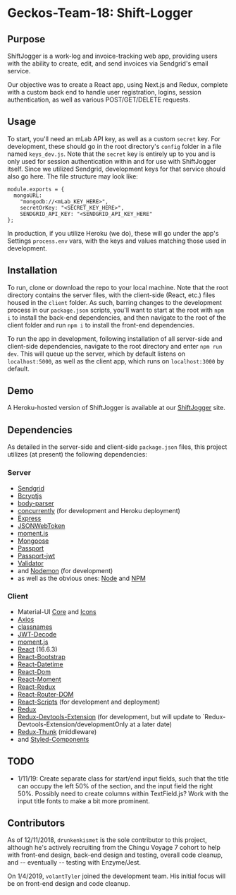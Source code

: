 # Geckos-Team-18: Shift-Logger

## Purpose

ShiftJogger is a work-log and invoice-tracking web app, providing users with the ability to create, edit, and send invoices via Sendgrid's email service.

Our objective was to create a React app, using Next.js and Redux, complete with a custom back end to handle user registration, logins, session authentication, as well as various POST/GET/DELETE requests.

## Usage

To start, you'll need an mLab API key, as well as a custom `secret` key. For development, these should go in the root directory's `config` folder in a file named `keys_dev.js`. Note that the `secret` key is entirely up to you and is only used for session authentication within and for use with ShiftJogger itself. Since we utilized Sendgrid, development keys for that service should also go here. The file structure may look like:

```
module.exports = {
  mongoURL:
    "mongodb://<mLab_KEY_HERE>",
    secretOrKey: "<SECRET_KEY_HERE>",
    SENDGRID_API_KEY: "<SENDGRID_API_KEY_HERE"
};
```

In production, if you utilize Heroku (we do), these will go under the app's Settings `process.env` vars, with the keys and values matching those used in development.

## Installation

To run, clone or download the repo to your local machine. Note that the root directory contains the server files, with the client-side (React, etc.) files housed in the `client` folder. As such, barring changes to the development process in our `package.json` scripts, you'll want to start at the root with `npm i` to install the back-end dependencies, and then navigate to the root of the client folder and run `npm i` to install the front-end dependencies.

To run the app in development, following installation of all server-side and client-side dependencies, navigate to the root directory and enter `npm run dev`. This will queue up the server, which by default listens on `localhost:5000`, as well as the client app, which runs on `localhost:3000` by default.

## Demo

A Heroku-hosted version of ShiftJogger is available at our [ShiftJogger](https://lit-ridge-25934.herokuapp.com/) site.

## Dependencies

As detailed in the server-side and client-side `package.json` files, this project utilizes (at present) the following dependencies:

### Server

- [Sendgrid](https://www.npmjs.com/package/@sendgrid/mail)
- [Bcryptjs](https://www.npmjs.com/package/bcryptjs)
- [body-parser](https://www.npmjs.com/package/body-parser)
- [concurrently](https://www.npmjs.com/package/concurrently) (for development and Heroku deployment)
- [Express](https://www.npmjs.com/package/express)
- [JSONWebToken](https://www.npmjs.com/package/jsonwebtoken)
- [moment.js](https://www.npmjs.com/package/moment)
- [Mongoose](https://www.npmjs.com/package/mongoose)
- [Passport](https://www.npmjs.com/package/passport)
- [Passport-jwt](https://www.npmjs.com/package/passport-jwt)
- [Validator](https://www.npmjs.com/package/validator)
- and [Nodemon](https://www.npmjs.com/package/nodemon) (for development)
- as well as the obvious ones: [Node](https://www.npmjs.com/package/node) and [NPM](https://www.npmjs.com/package/npm)

### Client

- Material-UI [Core](https://www.npmjs.com/package/@material-ui/core) and [Icons](https://www.npmjs.com/package/@material-ui/icons)
- [Axios](https://www.npmjs.com/package/axios)
- [classnames](https://www.npmjs.com/package/classnames)
- [JWT-Decode](https://www.npmjs.com/package/jwt-decode)
- [moment.js](https://www.npmjs.com/package/moment)
- [React](https://www.npmjs.com/package/react) (16.6.3)
- [React-Bootstrap](https://www.npmjs.com/package/react-bootstrap)
- [React-Datetime](https://www.npmjs.com/package/react-datetime)
- [React-Dom](https://www.npmjs.com/package/react-dom)
- [React-Moment](https://www.npmjs.com/package/react-moment)
- [React-Redux](https://www.npmjs.com/package/react-redux)
- [React-Router-DOM](https://www.npmjs.com/package/react-router-dom)
- [React-Scripts](https://www.npmjs.com/package/react-scripts) (for development and deployment)
- [Redux](https://www.npmjs.com/package/redux)
- [Redux-Devtools-Extension](https://www.npmjs.com/package/redux-devtools-extension) (for development, but will update to `Redux-Devtools-Extension/developmentOnly at a later date)
- [Redux-Thunk](https://www.npmjs.com/package/redux-thunk) (middleware)
- and [Styled-Components](https://www.npmjs.com/package/styled-components)

## TODO

- 1/11/19: Create separate class for start/end input fields, such that the title can occupy the left 50% of the section, and the input field the right 50%. Possibly need to create columns within TextField.js? Work with the input title fonts to make a bit more prominent.

## Contributors

As of 12/11/2018, `drunkenkismet` is the sole contributor to this project, although he's actively recruiting from the Chingu Voyage 7 cohort to help with front-end design, back-end design and testing, overall code cleanup, and -- eventually -- testing with Enzyme/Jest.

On 1/4/2019, `volantTyler` joined the development team. His initial focus will be on front-end design and code cleanup.

